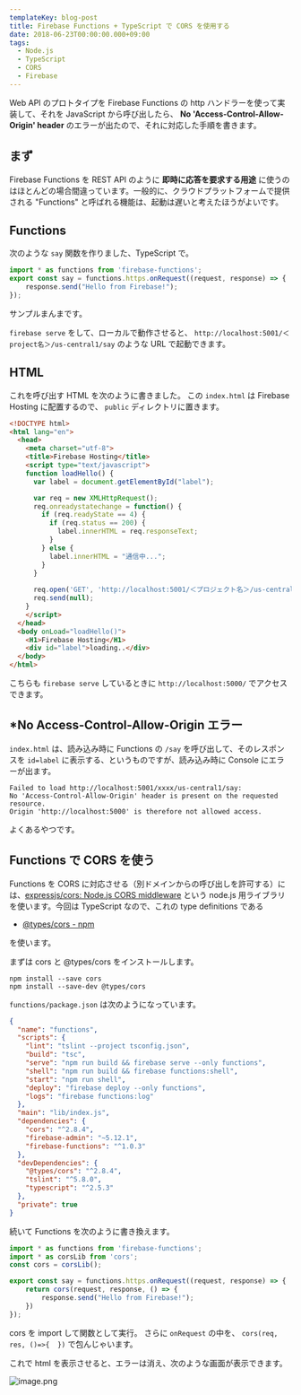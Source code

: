 ```yaml
---
templateKey: blog-post
title: Firebase Functions + TypeScript で CORS を使用する
date: 2018-06-23T00:00:00.000+09:00
tags:
  - Node.js
  - TypeScript
  - CORS
  - Firebase
---
```

Web API のプロトタイプを Firebase Functions の http ハンドラーを使って実装して、それを JavaScript から呼び出したら、  **No 'Access-Control-Allow-Origin' header** のエラーが出たので、それに対応した手順を書きます。

<!--more-->

## まず

Firebase Functions を REST API のように **即時に応答を要求する用途** に使うのはほとんどの場合間違っています。一般的に、クラウドプラットフォームで提供される "Functions" と呼ばれる機能は、起動は遅いと考えたほうがよいです。

## Functions 

次のような ``say`` 関数を作りました、TypeScript で。

```typescript
import * as functions from 'firebase-functions';
export const say = functions.https.onRequest((request, response) => {
    response.send("Hello from Firebase!");
});
```

サンプルまんまです。

``firebase serve`` をして、ローカルで動作させると、
``http://localhost:5001/＜project名＞/us-central1/say`` のような URL で起動できます。

## HTML

これを呼び出す HTML を次のように書きました。
この ``index.html`` は Firebase Hosting に配置するので、 ``public`` ディレクトリに置きます。

```html
<!DOCTYPE html>
<html lang="en">
  <head>
    <meta charset="utf-8">
    <title>Firebase Hosting</title>
    <script type="text/javascript">
    function loadHello() {
      var label = document.getElementById("label");

      var req = new XMLHttpRequest();
      req.onreadystatechange = function() {
        if (req.readyState == 4) { 
          if (req.status == 200) {
            label.innerHTML = req.responseText;
          }
        } else {
          label.innerHTML = "通信中...";
        }
      }
      
      req.open('GET', 'http://localhost:5001/＜プロジェクト名＞/us-central1/say', true);
      req.send(null);
    }
    </script>
  </head>
  <body onLoad="loadHello()">
    <H1>Firebase Hosting</H1>
    <div id="label">loading..</div>
  </body>
</html>
```

こちらも ``firebase serve`` しているときに ``http://localhost:5000/`` でアクセスできます。

## *No Access-Control-Allow-Origin エラー

``index.html`` は、読み込み時に Functions の ``/say`` を呼び出して、そのレスポンスを ``id=label`` に表示する、というものですが、読み込み時に Console にエラーが出ます。

```
Failed to load http://localhost:5001/xxxx/us-central1/say: 
No 'Access-Control-Allow-Origin' header is present on the requested resource. 
Origin 'http://localhost:5000' is therefore not allowed access.
```

よくあるやつです。

## Functions で CORS を使う

Functions を CORS に対応させる（別ドメインからの呼び出しを許可する）には、[expressjs/cors: Node.js CORS middleware](https://github.com/expressjs/cors) という node.js 用ライブラリを使います。今回は TypeScript なので、これの type definitions である

* [@types/cors - npm](https://www.npmjs.com/package/@types/cors)

を使います。

まずは cors と @types/cors をインストールします。

```
npm install --save cors
npm install --save-dev @types/cors
```

``functions/package.json`` は次のようになっています。

```json
{
  "name": "functions",
  "scripts": {
    "lint": "tslint --project tsconfig.json",
    "build": "tsc",
    "serve": "npm run build && firebase serve --only functions",
    "shell": "npm run build && firebase functions:shell",
    "start": "npm run shell",
    "deploy": "firebase deploy --only functions",
    "logs": "firebase functions:log"
  },
  "main": "lib/index.js",
  "dependencies": {
    "cors": "^2.8.4",
    "firebase-admin": "~5.12.1",
    "firebase-functions": "^1.0.3"
  },
  "devDependencies": {
    "@types/cors": "^2.8.4",
    "tslint": "^5.8.0",
    "typescript": "^2.5.3"
  },
  "private": true
}
```

続いて Functions を次のように書き換えます。

```typescript
import * as functions from 'firebase-functions';
import * as corsLib from 'cors';
const cors = corsLib();

export const say = functions.https.onRequest((request, response) => {
    return cors(request, response, () => {
        response.send("Hello from Firebase!");
    })
});
```

cors を import して関数として実行。
さらに ``onRequest`` の中を、 ``cors(req, res, ()=>{  })`` で包んじゃいます。

これで html を表示させると、エラーは消え、次のような画面が表示できます。

![image.png](https://qiita-image-store.s3.amazonaws.com/0/8227/ddb27970-0bec-1481-aaa8-15d10c162f6f.png)

